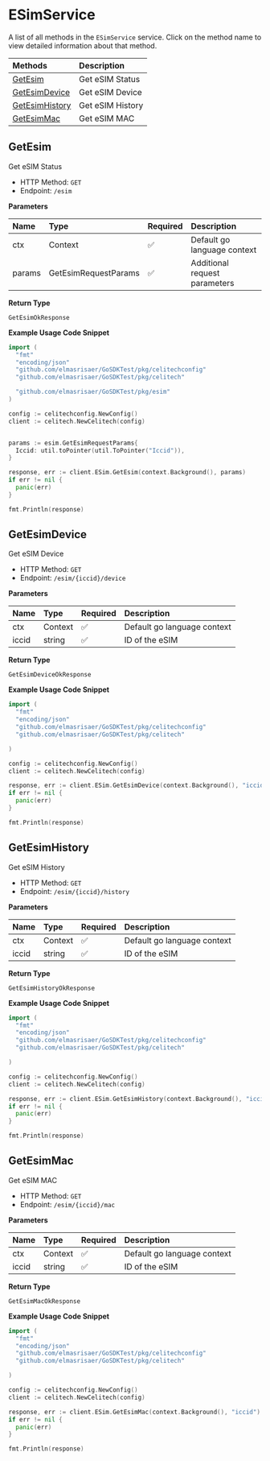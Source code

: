 # ESimService

A list of all methods in the `ESimService` service. Click on the method name to view detailed information about that method.

| Methods                           | Description      |
| :-------------------------------- | :--------------- |
| [GetEsim](#getesim)               | Get eSIM Status  |
| [GetEsimDevice](#getesimdevice)   | Get eSIM Device  |
| [GetEsimHistory](#getesimhistory) | Get eSIM History |
| [GetEsimMac](#getesimmac)         | Get eSIM MAC     |

## GetEsim

Get eSIM Status

- HTTP Method: `GET`
- Endpoint: `/esim`

**Parameters**

| Name   | Type                 | Required | Description                   |
| :----- | :------------------- | :------- | :---------------------------- |
| ctx    | Context              | ✅       | Default go language context   |
| params | GetEsimRequestParams | ✅       | Additional request parameters |

**Return Type**

`GetEsimOkResponse`

**Example Usage Code Snippet**

```go
import (
  "fmt"
  "encoding/json"
  "github.com/elmasrisaer/GoSDKTest/pkg/celitechconfig"
  "github.com/elmasrisaer/GoSDKTest/pkg/celitech"

  "github.com/elmasrisaer/GoSDKTest/pkg/esim"
)

config := celitechconfig.NewConfig()
client := celitech.NewCelitech(config)


params := esim.GetEsimRequestParams{
  Iccid: util.toPointer(util.ToPointer("Iccid")),
}

response, err := client.ESim.GetEsim(context.Background(), params)
if err != nil {
  panic(err)
}

fmt.Println(response)
```

## GetEsimDevice

Get eSIM Device

- HTTP Method: `GET`
- Endpoint: `/esim/{iccid}/device`

**Parameters**

| Name  | Type    | Required | Description                 |
| :---- | :------ | :------- | :-------------------------- |
| ctx   | Context | ✅       | Default go language context |
| iccid | string  | ✅       | ID of the eSIM              |

**Return Type**

`GetEsimDeviceOkResponse`

**Example Usage Code Snippet**

```go
import (
  "fmt"
  "encoding/json"
  "github.com/elmasrisaer/GoSDKTest/pkg/celitechconfig"
  "github.com/elmasrisaer/GoSDKTest/pkg/celitech"

)

config := celitechconfig.NewConfig()
client := celitech.NewCelitech(config)

response, err := client.ESim.GetEsimDevice(context.Background(), "iccid")
if err != nil {
  panic(err)
}

fmt.Println(response)
```

## GetEsimHistory

Get eSIM History

- HTTP Method: `GET`
- Endpoint: `/esim/{iccid}/history`

**Parameters**

| Name  | Type    | Required | Description                 |
| :---- | :------ | :------- | :-------------------------- |
| ctx   | Context | ✅       | Default go language context |
| iccid | string  | ✅       | ID of the eSIM              |

**Return Type**

`GetEsimHistoryOkResponse`

**Example Usage Code Snippet**

```go
import (
  "fmt"
  "encoding/json"
  "github.com/elmasrisaer/GoSDKTest/pkg/celitechconfig"
  "github.com/elmasrisaer/GoSDKTest/pkg/celitech"

)

config := celitechconfig.NewConfig()
client := celitech.NewCelitech(config)

response, err := client.ESim.GetEsimHistory(context.Background(), "iccid")
if err != nil {
  panic(err)
}

fmt.Println(response)
```

## GetEsimMac

Get eSIM MAC

- HTTP Method: `GET`
- Endpoint: `/esim/{iccid}/mac`

**Parameters**

| Name  | Type    | Required | Description                 |
| :---- | :------ | :------- | :-------------------------- |
| ctx   | Context | ✅       | Default go language context |
| iccid | string  | ✅       | ID of the eSIM              |

**Return Type**

`GetEsimMacOkResponse`

**Example Usage Code Snippet**

```go
import (
  "fmt"
  "encoding/json"
  "github.com/elmasrisaer/GoSDKTest/pkg/celitechconfig"
  "github.com/elmasrisaer/GoSDKTest/pkg/celitech"

)

config := celitechconfig.NewConfig()
client := celitech.NewCelitech(config)

response, err := client.ESim.GetEsimMac(context.Background(), "iccid")
if err != nil {
  panic(err)
}

fmt.Println(response)
```
